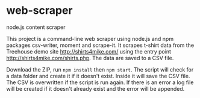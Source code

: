 # web-scraper
node.js content scraper

This project is a command-line web scraper using node.js and npm packages csv-writer, moment and scrape-it.  It scrapes t-shirt data from the Treehouse demo site http://shirts4mike.com/ using the entry point http://shirts4mike.com/shirts.php.  The data are saved to a CSV file.

Download the ZIP, run ```npm install``` then ```npm start```.  The script will check for a data folder and create it if it doesn't exist.  Inside it will save the CSV file.  The CSV is overwritten if the script is run again.  If there is an error a log file will be created if it doesn't already exist and the error will be appended.  
